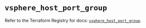 # `vsphere_host_port_group`

Refer to the Terraform Registry for docs: [`vsphere_host_port_group`](https://registry.terraform.io/providers/hashicorp/vsphere/2.8.3/docs/resources/host_port_group).
